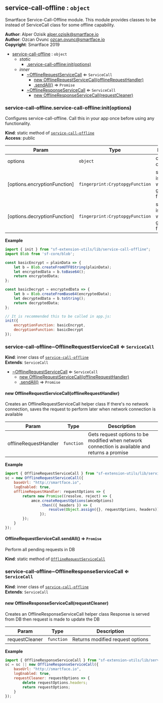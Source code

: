 <a name="module_service-call-offline"></a>

## service-call-offline : <code>object</code>
Smartface Service-Call-Offline module.
This module provides classes to be instead of ServiceCall class for some offline capability.

**Author**: Alper Ozisik <alper.ozisik@smartface.io>  
**Author**: Ozcan Ovunc <ozcan.ovunc@smartface.io>  
**Copyright**: Smartface 2019  

* [service-call-offline](#module_service-call-offline) : <code>object</code>
    * _static_
        * [.service-call-offline:init(options)](#module_service-call-offline.service-call-offline_init)
    * _inner_
        * [~OfflineRequestServiceCall](#module_service-call-offline..OfflineRequestServiceCall) ⇐ <code>ServiceCall</code>
            * [new OfflineRequestServiceCall(offlineRequestHandler)](#new_module_service-call-offline..OfflineRequestServiceCall_new)
            * [.sendAll()](#module_service-call-offline..OfflineRequestServiceCall.sendAll) ⇒ <code>Promise</code>
        * [~OfflineResponseServiceCall](#module_service-call-offline..OfflineResponseServiceCall) ⇐ <code>ServiceCall</code>
            * [new OfflineResponseServiceCall(requestCleaner)](#new_module_service-call-offline..OfflineResponseServiceCall_new)

<a name="module_service-call-offline.service-call-offline_init"></a>

### service-call-offline.service-call-offline:init(options)
Configures service-call-offline. Call this in your app once before using any functionality.

**Kind**: static method of [<code>service-call-offline</code>](#module_service-call-offline)  
**Access**: public  

| Param | Type | Description |
| --- | --- | --- |
| options | <code>object</code> | configuration options |
| [options.encryptionFunction] | <code>fingerprint:CryptopgyFunction</code> | stored data is encrypted with the given function |
| [options.decryptionFunction] | <code>fingerprint:CryptopgyFunction</code> | stored data is decrypted with the given function |

**Example**  
```js
import { init } from "sf-extension-utils/lib/service-call-offline";
import Blob from 'sf-core/blob';

const basicEncrypt = plainData => {
    let b = Blob.createFromUTF8String(plainData);
    let encryptedData = b.toBase64();
    return encryptedData;
};

const basicDecrypt = encryptedData => {
    let b = Blob.createFromBase64(encryptedData);
    let decryptedData = b.toString();
    return decryptedData;
};

// It is recommended this to be called in app.js:
init({
    encryptionFunction: basicEncrypt,
    decryptionFunction: basicDecrypt
});
```
<a name="module_service-call-offline..OfflineRequestServiceCall"></a>

### service-call-offline~OfflineRequestServiceCall ⇐ <code>ServiceCall</code>
**Kind**: inner class of [<code>service-call-offline</code>](#module_service-call-offline)  
**Extends**: <code>ServiceCall</code>  

* [~OfflineRequestServiceCall](#module_service-call-offline..OfflineRequestServiceCall) ⇐ <code>ServiceCall</code>
    * [new OfflineRequestServiceCall(offlineRequestHandler)](#new_module_service-call-offline..OfflineRequestServiceCall_new)
    * [.sendAll()](#module_service-call-offline..OfflineRequestServiceCall.sendAll) ⇒ <code>Promise</code>

<a name="new_module_service-call-offline..OfflineRequestServiceCall_new"></a>

#### new OfflineRequestServiceCall(offlineRequestHandler)
Creates an OfflineRequestServiceCall helper class
If there's no network connection, saves the request to perform later when 
network connection is available


| Param | Type | Description |
| --- | --- | --- |
| offlineRequestHandler | <code>function</code> | Gets request options to be modified  when network connection is available and returns a promise |

**Example**  
```js
import { OfflineRequestServiceCall } from "sf-extension-utils/lib/service-call-offline";
sc = new OfflineRequestServiceCall({
    baseUrl: "http://smartface.io",
    logEnabled: true,
    offlineRequestHandler: requestOptions => {
        return new Promise((resolve, reject) => {
            amce.createRequestOptions(amceOptions)
                .then(({ headers }) => {
                    resolve(Object.assign({}, requestOptions, headers));
                });
        });
    }
});
```
<a name="module_service-call-offline..OfflineRequestServiceCall.sendAll"></a>

#### OfflineRequestServiceCall.sendAll() ⇒ <code>Promise</code>
Perform all pending requests in DB

**Kind**: static method of [<code>OfflineRequestServiceCall</code>](#module_service-call-offline..OfflineRequestServiceCall)  
<a name="module_service-call-offline..OfflineResponseServiceCall"></a>

### service-call-offline~OfflineResponseServiceCall ⇐ <code>ServiceCall</code>
**Kind**: inner class of [<code>service-call-offline</code>](#module_service-call-offline)  
**Extends**: <code>ServiceCall</code>  
<a name="new_module_service-call-offline..OfflineResponseServiceCall_new"></a>

#### new OfflineResponseServiceCall(requestCleaner)
Creates an OfflineResponseServiceCall helper class
Response is served from DB then request is made to update the DB


| Param | Type | Description |
| --- | --- | --- |
| requestCleaner | <code>function</code> | Returns modified request options |

**Example**  
```js
import { OfflineResponseServiceCall } from "sf-extension-utils/lib/service-call-offline";
sc = sc || new OfflineResponseServiceCall({
    baseUrl: "http://smartface.io",
    logEnabled: true,
    requestCleaner: requestOptions => {
        delete requestOptions.headers;
        return requestOptions;
    }
});     
```
